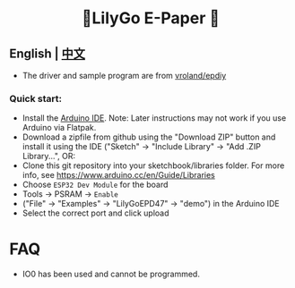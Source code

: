 <h1 align = "center">🌟LilyGo E-Paper 🌟</h1>

## **English | [中文](./README_CN.MD)**

- The driver and sample program are from [vroland/epdiy](https://github.com/vroland/epdiy)

<h3 align = "left">Quick start:</h3>

- Install the [Arduino IDE](https://www.arduino.cc/en/Main/Software). Note: Later instructions may not work if you use Arduino via Flatpak.
- Download a zipfile from github using the "Download ZIP" button and install it using the IDE ("Sketch" -> "Include Library" -> "Add .ZIP Library...", OR:
- Clone this git repository into your sketchbook/libraries folder. For more info, see https://www.arduino.cc/en/Guide/Libraries
- Choose `ESP32 Dev Module` for the board
- Tools -> PSRAM -> `Enable`
- ("File" -> "Examples" -> "LilyGoEPD47" -> "demo") in the Arduino IDE
- Select the correct port and click upload


# FAQ

- IO0 has been used and cannot be programmed.







